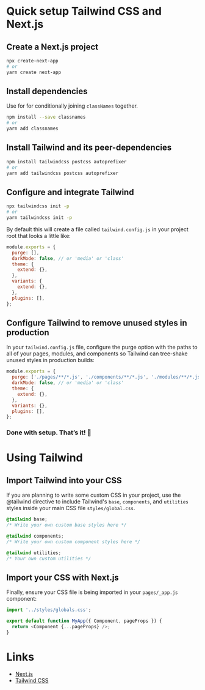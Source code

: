 # Quick setup Tailwind CSS and Next.js

## Create a Next.js project

```bash
npx create-next-app
# or
yarn create next-app
```

## Install dependencies

Use for for conditionally joining `classNames` together.

```bash
npm install --save classnames
# or
yarn add classnames
```

## Install Tailwind and its peer-dependencies

```bash
npm install tailwindcss postcss autoprefixer
# or
yarn add tailwindcss postcss autoprefixer
```

## Configure and integrate Tailwind

```bash
npx tailwindcss init -p
# or
yarn tailwindcss init -p
```

By default this will create a file called `tailwind.config.js` in your project root that looks a little like:

```js
module.exports = {
  purge: [],
  darkMode: false, // or 'media' or 'class'
  theme: {
    extend: {},
  },
  variants: {
    extend: {},
  },
  plugins: [],
};
```

## Configure Tailwind to remove unused styles in production

In your `tailwind.config.js` file, configure the purge option with the paths to all of your pages, modules, and components so Tailwind can tree-shake unused styles in production builds:

```js
module.exports = {
  purge: ['./pages/**/*.js', './components/**/*.js', './modules/**/*.js'],
  darkMode: false, // or 'media' or 'class'
  theme: {
    extend: {},
  },
  variants: {},
  plugins: [],
};
```

### Done with setup. That’s it! 🎉

# Using Tailwind

## Import Tailwind into your CSS

If you are planning to write some custom CSS in your project, use the @tailwind directive to include Tailwind's `base`, `components`, and `utilities` styles inside your main CSS file `styles/global.css`.

```css
@tailwind base;
/* Write your own custom base styles here */

@tailwind components;
/* Write your own custom component styles here */

@tailwind utilities;
/* Your own custom utilities */
```

## Import your CSS with Next.js

Finally, ensure your CSS file is being imported in your `pages/_app.js` component:

```js
import '../styles/globals.css';

export default function MyApp({ Component, pageProps }) {
  return <Component {...pageProps} />;
}
```

# Links

- [Next.js](https://github.com/zeit/next.js)
- [Tailwind CSS](https://tailwindcss.com/)
